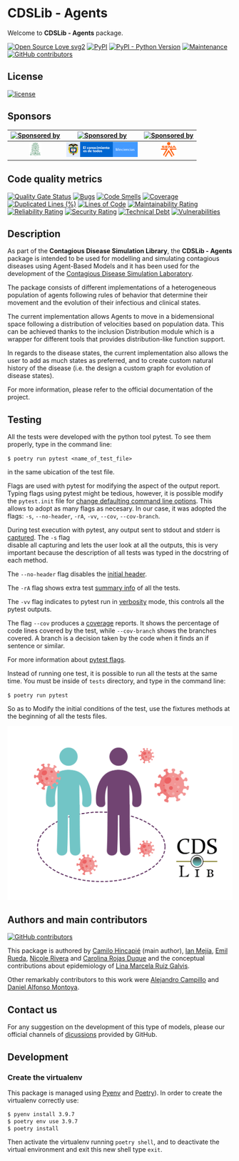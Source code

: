 # CDSLib - Agents

Welcome to **CDSLib - Agents** package.

[![Open Source Love svg2](https://badges.frapsoft.com/os/v2/open-source.svg?v=103)](https://github.com/ellerbrock/open-source-badges/)
[![PyPI](https://img.shields.io/pypi/v/cdslib-agents?color=color=%2310d510)](https://pypi.org/project/cdslib-agents/)
[![PyPI - Python Version](https://img.shields.io/pypi/pyversions/cdslib-agents?color=%2310d510)](https://pypi.org/project/cdslib-agents/)
[![Maintenance](https://img.shields.io/badge/Maintained%3F-yes-green.svg)](https://github.com/fenfisdi/cdslib_agents/graphs/commit-activity)
[![GitHub contributors](https://img.shields.io/github/contributors/fenfisdi/cdslib_agents)](https://github.com/fenfisdi/cdslib_agents/graphs/contributors)

## License

[![license](https://img.shields.io/github/license/fenfisdi/cdslib_agents)](./LICENSE)

## Sponsors

| [![Sponsored by](https://img.shields.io/badge/sponsored%20by-UdeA-yellow)](https://www.udea.edu.co/) | [![Sponsored by](https://img.shields.io/badge/sponsored%20by-minciencias-yellow)](https://minciencias.gov.co/) | [![Sponsored by](https://img.shields.io/badge/sponsored%20by-sena-yellow)](https://www.sena.edu.co/) |
| :---: | :---: | :---: |
| <img src="https://raw.githubusercontent.com/fenfisdi/cdslib_agents/2335693f162e3cca97f7bba8591db9b0076a3823/images/Escudo-UdeA.svg" alt="UdeA logo" height="34"> | <img src="https://raw.githubusercontent.com/fenfisdi/cdslib_agents/1755d1fc4e45e94fcdc4275709b93fdf4eabd5f2/images/Minciencias_Colombia.svg" alt="Minciencias logo" width="160" height="34"> | <img src="https://raw.githubusercontent.com/fenfisdi/cdslib_agents/2335693f162e3cca97f7bba8591db9b0076a3823/images/Sena_Colombia_logo.svg" alt="Sena logo" height="34"> |


## Code quality metrics

[![Quality Gate Status](https://sonarcloud.io/api/project_badges/measure?project=fenfisdi_cdslib_agents&metric=alert_status)](https://sonarcloud.io/summary/new_code?id=fenfisdi_cdslib_agents)
[![Bugs](https://sonarcloud.io/api/project_badges/measure?project=fenfisdi_cdslib_agents&metric=bugs)](https://sonarcloud.io/summary/new_code?id=fenfisdi_cdslib_agents)
[![Code Smells](https://sonarcloud.io/api/project_badges/measure?project=fenfisdi_cdslib_agents&metric=code_smells)](https://sonarcloud.io/summary/new_code?id=fenfisdi_cdslib_agents)
[![Coverage](https://sonarcloud.io/api/project_badges/measure?project=fenfisdi_cdslib_agents&metric=coverage)](https://sonarcloud.io/summary/new_code?id=fenfisdi_cdslib_agents)
[![Duplicated Lines (%)](https://sonarcloud.io/api/project_badges/measure?project=fenfisdi_cdslib_agents&metric=duplicated_lines_density)](https://sonarcloud.io/summary/new_code?id=fenfisdi_cdslib_agents)
[![Lines of Code](https://sonarcloud.io/api/project_badges/measure?project=fenfisdi_cdslib_agents&metric=ncloc)](https://sonarcloud.io/summary/new_code?id=fenfisdi_cdslib_agents)
[![Maintainability Rating](https://sonarcloud.io/api/project_badges/measure?project=fenfisdi_cdslib_agents&metric=sqale_rating)](https://sonarcloud.io/summary/new_code?id=fenfisdi_cdslib_agents)
[![Reliability Rating](https://sonarcloud.io/api/project_badges/measure?project=fenfisdi_cdslib_agents&metric=reliability_rating)](https://sonarcloud.io/summary/new_code?id=fenfisdi_cdslib_agents)
[![Security Rating](https://sonarcloud.io/api/project_badges/measure?project=fenfisdi_cdslib_agents&metric=security_rating)](https://sonarcloud.io/summary/new_code?id=fenfisdi_cdslib_agents)
[![Technical Debt](https://sonarcloud.io/api/project_badges/measure?project=fenfisdi_cdslib_agents&metric=sqale_index)](https://sonarcloud.io/summary/new_code?id=fenfisdi_cdslib_agents)
[![Vulnerabilities](https://sonarcloud.io/api/project_badges/measure?project=fenfisdi_cdslib_agents&metric=vulnerabilities)](https://sonarcloud.io/summary/new_code?id=fenfisdi_cdslib_agents)

## Description

As part of the **Contagious Disease Simulation Library**, the
**CDSLib - Agents** package is intended to be used for modelling and simulating
contagious diseases using Agent-Based Models and it has been used for the development
of the [Contagious Disease Simulation Laboratory](https://github.com/fenfisdi/cdslab).

The package consists of different implementations of a heterogeneous population
of agents following rules of behavior that determine their movement and the evolution
of their infectious and clinical states.

The current implementation allows Agents to move in a bidemensional space following
a distribution of velocities based on population data. This can be achieved thanks to
the inclusion Distribution module which is a wrapper for different tools that provides
distribution-like function support.

In regards to the disease states, the current implementation also allows the user to
add as much states as preferred, and to create custom natural history of the disease
(i.e. the design a custom graph for evolution of disease states).

For more information, please refer to the official documentation of the project.

## Testing

All the tests were developed with the python tool pytest. To see them properly, type
in the command line:

`$ poetry run pytest <name_of_test_file>`

in the same ubication of the test file.

Flags are used with pytest for modifying the aspect of the output
report. Typing flags using pytest might be tedious, however, it is possible modify the `pytest.init` file for
[change defaulting command line options](https://docs.pytest.org/en/6.2.x/example/simple.html#how-to-change-command-line-options-defaults). This allows to adopt as many flags
as necesary. In our case, it was adopted the flags: `-s`, `--no-header`, `-rA`, `-vv`,
`--cov`, `--cov-branch`.

During test execution with pytest, any output sent to stdout and stderr is
[captured](https://docs.pytest.org/en/6.2.x/capture.html). The `-s` flag  
disable all capturing and lets the user look at all the outputs, this is very
important because the description of all tests was typed in the docstring of each method.

The `--no-header` flag disables the [initial header](https://docs.pytest.org/en/stable/changelog.html#id33).

The `-rA` flag shows extra test [summary info](https://docs.pytest.org/en/6.2.x/usage.html#detailed-summary-report) of all the tests.

The `-vv` flag indicates to pytest run in [verbosity](https://docs.pytest.org/en/latest/how-to/output.html) mode, this controls all the pytest outputs.

The flag `--cov` produces a [coverage](https://pytest-cov.readthedocs.io/en/latest/#welcome-to-pytest-cov-s-documentation) reports. It shows the percentage of code lines covered by the test, while `--cov-branch` shows the branches covered. A branch is
a decision taken by the code when it finds an if sentence or similar.

For more information about [pytest flags](https://docs.pytest.org/en/6.2.x/usage.html).

Instead of running one test, it is possible to run all the tests at the same time. You must be inside of `tests` directory, and type in the command line:

`$ poetry run pytest`

So as to Modify the initial conditions of the test, use the fixtures methods at the beginning
of all the tests files.

![repo_logo](https://raw.githubusercontent.com/fenfisdi/cdslib_agents/main/images/CDSLib_agents_white-background.png "CDSLib - Agents Logo")

## Authors and main contributors

[![GitHub contributors](https://img.shields.io/github/contributors/fenfisdi/cdslib_agents)](https://github.com/fenfisdi/cdslib_agents/graphs/contributors)

This package is authored by 
[Camilo Hincapié](https://www.linkedin.com/in/camilo-hincapie-gutierrez/) (main author),
[Ian Mejía](https://github.com/IanMejia),
[Emil Rueda](https://www.linkedin.com/in/emil-rueda-424012207/),
[Nicole Rivera](https://github.com/nicolerivera1)
and
[Carolina Rojas Duque](https://github.com/carolinarojasd)
and the conceptual contributions about epidemiology of
[Lina Marcela Ruiz Galvis](mailto:lina.ruiz2@udea.edu.co).

Other remarkably contributors to this work were
[Alejandro Campillo](https://www.linkedin.com/in/alucardcampillo/)
and
[Daniel Alfonso Montoya](https://www.linkedin.com/in/daniel-montoya-ds/).




## Contact us

For any suggestion on the development of this type of models, please our official
channels of [dicussions](https://github.com/fenfisdi/cdslib_agents/discussions)
provided by GitHub.

## Development

### Create the virtualenv

This package is managed using [Pyenv](https://github.com/pyenv/pyenv) and 
[Poetry](https://python-poetry.org/docs/)). In order to create the
virtualenv correctly use:

```
$ pyenv install 3.9.7
$ poetry env use 3.9.7
$ poetry install
```

Then activate the virtualenv running `poetry shell`, and to deactivate the virtual
environment and exit this new shell type `exit`.

